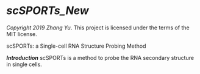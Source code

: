 *scSPORTs_New*
===============
*Copyright 2019 Zhang Yu*. This project is licensed under the terms of the MIT license.

scSPORTs: a Single-cell RNA Structure Probing Method


***Introduction***
scSPORTs is a method to probe the RNA secondary structure in single cells. 
